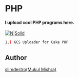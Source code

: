 # PHP
#### I upload cool PHP programs here.

[![N|Solid](https://upload.wikimedia.org/wikipedia/commons/thumb/0/05/Go_Logo_Blue.svg/60px-Go_Logo_Blue.svg.png)](https://dev.to/slimdestro)
  

```sh
1.) GCS Uploader for Cake PHP
```

## Author

[slimdestro(Mukul Mishra)](https://linktr.ee/slimdestro)
